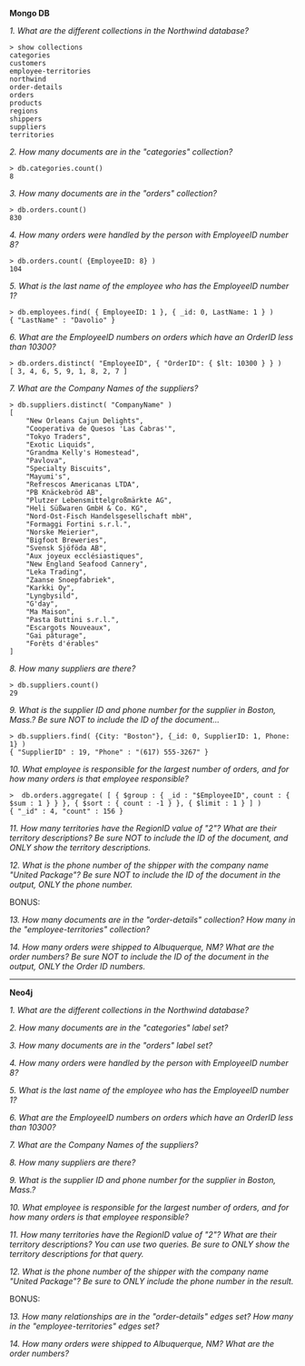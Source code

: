 **Mongo DB**

*1. What are the different collections in the Northwind database?*
```
> show collections
categories
customers
employee-territories
northwind
order-details
orders
products
regions
shippers
suppliers
territories
```
*2. How many documents are in the "categories" collection?*
```
> db.categories.count()
8
```
*3. How many documents are in the "orders" collection?*
```
> db.orders.count()
830
```
*4. How many orders were handled by the person with EmployeeID number 8?*
```
> db.orders.count( {EmployeeID: 8} )
104
```
*5. What is the last name of the employee who has the EmployeeID number 1?*
```
> db.employees.find( { EmployeeID: 1 }, { _id: 0, LastName: 1 } )
{ "LastName" : "Davolio" }
```
*6. What are the EmployeeID numbers on orders which have an OrderID less than 10300?*
```
> db.orders.distinct( "EmployeeID", { "OrderID": { $lt: 10300 } } )
[ 3, 4, 6, 5, 9, 1, 8, 2, 7 ]
```
*7. What are the Company Names of the suppliers?*
```
> db.suppliers.distinct( "CompanyName" )
[
	"New Orleans Cajun Delights",
	"Cooperativa de Quesos 'Las Cabras'",
	"Tokyo Traders",
	"Exotic Liquids",
	"Grandma Kelly's Homestead",
	"Pavlova",
	"Specialty Biscuits",
	"Mayumi's",
	"Refrescos Americanas LTDA",
	"PB Knäckebröd AB",
	"Plutzer Lebensmittelgroßmärkte AG",
	"Heli Süßwaren GmbH & Co. KG",
	"Nord-Ost-Fisch Handelsgesellschaft mbH",
	"Formaggi Fortini s.r.l.",
	"Norske Meierier",
	"Bigfoot Breweries",
	"Svensk Sjöföda AB",
	"Aux joyeux ecclésiastiques",
	"New England Seafood Cannery",
	"Leka Trading",
	"Zaanse Snoepfabriek",
	"Karkki Oy",
	"Lyngbysild",
	"G'day",
	"Ma Maison",
	"Pasta Buttini s.r.l.",
	"Escargots Nouveaux",
	"Gai pâturage",
	"Forêts d'érables"
]
```
*8. How many suppliers are there?*
```
> db.suppliers.count()
29
```
*9. What is the supplier ID and phone number for the supplier in Boston, Mass.? Be sure NOT to include the ID of the document...*
```
> db.suppliers.find( {City: "Boston"}, {_id: 0, SupplierID: 1, Phone: 1} )
{ "SupplierID" : 19, "Phone" : "(617) 555-3267" }
```
*10. What employee is responsible for the largest number of orders, and for how many orders is that employee responsible?*
```
>  db.orders.aggregate( [ { $group : { _id : "$EmployeeID", count : { $sum : 1 } } }, { $sort : { count : -1 } }, { $limit : 1 } ] )
{ "_id" : 4, "count" : 156 }
```
*11. How many territories have the RegionID value of "2"?  What are their territory descriptions? Be sure NOT to include the ID of the document, and ONLY show the territory descriptions.*

*12. What is the phone number of the shipper with the company name "United Package"? Be sure NOT to include the ID of the document in the output, ONLY the phone number.*


BONUS:

*13. How many documents are in the "order-details" collection?  How many in the "employee-territories" collection?*

*14. How many orders were shipped to Albuquerque, NM?  What are the order numbers? Be sure NOT to include the ID of the document in the output, ONLY the Order ID numbers.*

------------
       
**Neo4j**

*1. What are the different collections in the Northwind database?*

*2. How many documents are in the "categories" label set?*

*3. How many documents are in the "orders" label set?*

*4. How many orders were handled by the person with EmployeeID number 8?*

*5. What is the last name of the employee who has the EmployeeID number 1?*

*6. What are the EmployeeID numbers on orders which have an OrderID less than 10300?*

*7. What are the Company Names of the suppliers?*

*8. How many suppliers are there?*

*9. What is the supplier ID and phone number for the supplier in Boston, Mass.?*

*10. What employee is responsible for the largest number of orders, and for how many orders is that employee responsible?*

*11. How many territories have the RegionID value of "2"?  What are their territory descriptions? You can use two queries.  Be sure to ONLY show the territory descriptions for that query.*

*12. What is the phone number of the shipper with the company name "United Package"? Be sure to ONLY include the phone number in the result.*


BONUS:

*13. How many relationships are in the "order-details" edges set?  How many in the "employee-territories" edges set?*

*14. How many orders were shipped to Albuquerque, NM?  What are the order numbers?*
            
